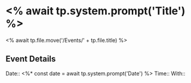 # <% await tp.system.prompt('Title') %>
<% await tp.file.move('/Events/' + tp.file.title) %>
## Event Details

Date:: <%* const date = await tp.system.prompt('Date') %>
Time:: 
With:: 